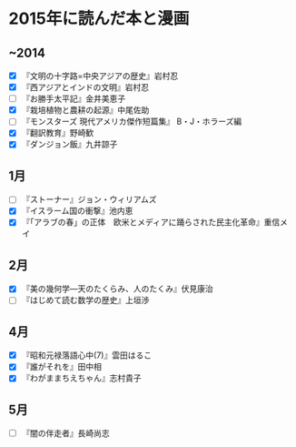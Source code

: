 # 2015年に読んだ本と漫画

## ~2014
- [x] 『文明の十字路=中央アジアの歴史』岩村忍
- [x] 『西アジアとインドの文明』岩村忍
- [ ] 『お勝手太平記』金井美恵子
- [x] 『栽培植物と農耕の起源』中尾佐助
- [ ] 『モンスターズ 現代アメリカ傑作短篇集』 B・J・ホラーズ編
- [x] 『翻訳教育』野崎歓
- [x] 『ダンジョン飯』九井諒子

## 1月
- [ ] 『ストーナー』ジョン・ウィリアムズ
- [x] 『イスラーム国の衝撃』池内恵
- [x] 『「アラブの春」の正体　欧米とメディアに踊らされた民主化革命』重信メイ

## 2月
- [x] 『美の幾何学―天のたくらみ、人のたくみ』伏見康治
- [ ] 『はじめて読む数学の歴史』上垣渉

## 4月
- [x] 『昭和元禄落語心中(7)』雲田はるこ
- [x] 『誰がそれを』田中相
- [x] 『わがままちえちゃん』志村貴子

## 5月
- [ ] 『闇の伴走者』長崎尚志